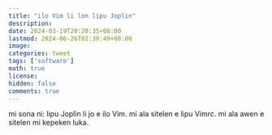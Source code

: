 ```yaml
---
title: "ilo Vim li lon lipu Joplin"
description: 
date: 2024-03-19T20:20:35+08:00
lastmod: 2024-06-26T02:39:49+08:00
image: 
categories: tweet
tags: ['software']
math: true
license: 
hidden: false
comments: true
---
```


mi sona ni: lipu Joplin li jo e ilo Vim. mi ala sitelen e lipu Vimrc. mi ala awen e sitelen mi kepeken luka.


